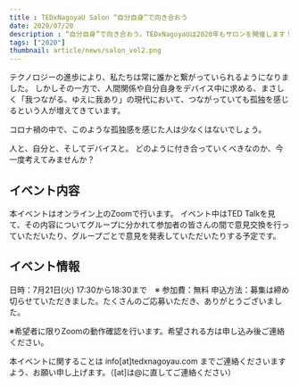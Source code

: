 ```yaml
---
title : TEDxNagoyaU Salon “自分自身”で向き合おう
date: 2020/07/20
description : “自分自身”で向き合おう。TEDxNagoyaUは2020年もサロンを開催します！
tags: ["2020"]
thumbnail: article/news/salon_vol2.png
---
```


テクノロジーの進歩により、私たちは常に誰かと繋がっていられるようになりました。
しかしその一方で、人間関係や自分自身をデバイス中に求める、まさしく「我つながる、ゆえに我あり」の現代において、つながっていても孤独を感じるという人が増えてきています。

コロナ禍の中で、このような孤独感を感じた人は少なくはないでしょう。

人と、自分と、そしてデバイスと。
どのように付き合っていくべきなのか、今一度考えてみませんか？

## イベント内容
本イベントはオンライン上のZoomで行います。
イベント中はTED Talkを見て、その内容についてグループに分かれて参加者の皆さんの間で意見交換を行っていただいたり、グループごとで意見を発表していただいたりする予定です。

## イベント情報
日時：7月21日(火) 17:30から18:30まで　※
参加費：無料
申込方法：募集は締め切らせていただきました。たくさんのご応募いただき、ありがとうございました。

※希望者に限りZoomの動作確認を行います。希望される方は申し込み後ご連絡ください。

本イベントに関することは info[at]tedxnagoyau.com までご連絡くださいますよう、お願い申し上げます。（[at]は@に直してご連絡ください）

